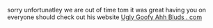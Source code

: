 sorry unfortunatley we are out of time tom it was great having you on everyone should check out his website [Ugly Goofy Ahh Bluds . com](https://uglygoofyahhbluds.com)